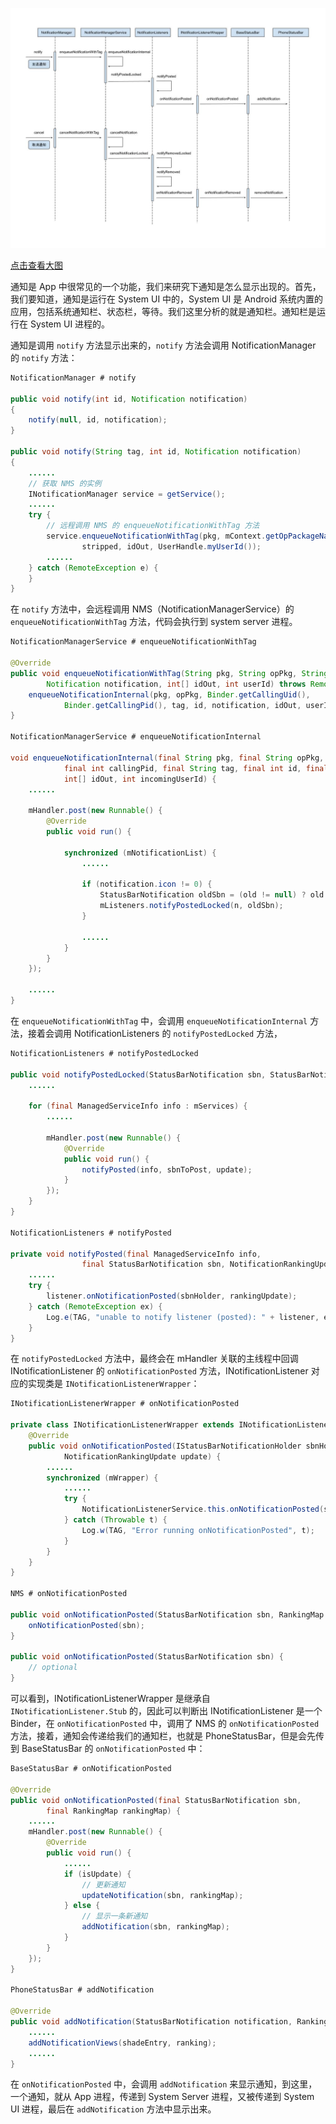 ![](art/1.jpg)

[点击查看大图](https://raw.githubusercontent.com/shadowwingz/AndroidLife/master/article/how_notification_show/art/1.jpg)

通知是 App 中很常见的一个功能，我们来研究下通知是怎么显示出现的。首先，我们要知道，通知是运行在 System UI 中的，System UI 是 Android 系统内置的应用，包括系统通知栏、状态栏，等待。我们这里分析的就是通知栏。通知栏是运行在 System UI 进程的。

通知是调用 `notify` 方法显示出来的，`notify` 方法会调用 NotificationManager 的 `notify` 方法：

```java
NotificationManager # notify

public void notify(int id, Notification notification)
{
    notify(null, id, notification);
}

public void notify(String tag, int id, Notification notification)
{
    ......
    // 获取 NMS 的实例
    INotificationManager service = getService();
    ......
    try {
        // 远程调用 NMS 的 enqueueNotificationWithTag 方法
        service.enqueueNotificationWithTag(pkg, mContext.getOpPackageName(), tag, id,
                stripped, idOut, UserHandle.myUserId());
        ......
    } catch (RemoteException e) {
    }
}
```

在 `notify` 方法中，会远程调用 NMS（NotificationManagerService）的 `enqueueNotificationWithTag` 方法，代码会执行到 system server 进程。

```java
NotificationManagerService # enqueueNotificationWithTag

@Override
public void enqueueNotificationWithTag(String pkg, String opPkg, String tag, int id,
        Notification notification, int[] idOut, int userId) throws RemoteException {
    enqueueNotificationInternal(pkg, opPkg, Binder.getCallingUid(),
            Binder.getCallingPid(), tag, id, notification, idOut, userId);
}

NotificationManagerService # enqueueNotificationInternal

void enqueueNotificationInternal(final String pkg, final String opPkg, final int callingUid,
            final int callingPid, final String tag, final int id, final Notification notification,
            int[] idOut, int incomingUserId) {
    ......

    mHandler.post(new Runnable() {
        @Override
        public void run() {

            synchronized (mNotificationList) {
                ......

                if (notification.icon != 0) {
                    StatusBarNotification oldSbn = (old != null) ? old.sbn : null;
                    mListeners.notifyPostedLocked(n, oldSbn);
                }

                ......
            }
        }
    });

    ......
}
```

在 `enqueueNotificationWithTag` 中，会调用 `enqueueNotificationInternal` 方法，接着会调用 NotificationListeners 的 `notifyPostedLocked` 方法，

```java
NotificationListeners # notifyPostedLocked

public void notifyPostedLocked(StatusBarNotification sbn, StatusBarNotification oldSbn) {
    ......

    for (final ManagedServiceInfo info : mServices) {
        ......

        mHandler.post(new Runnable() {
            @Override
            public void run() {
                notifyPosted(info, sbnToPost, update);
            }
        });
    }
}

NotificationListeners # notifyPosted

private void notifyPosted(final ManagedServiceInfo info,
                final StatusBarNotification sbn, NotificationRankingUpdate rankingUpdate) {
    ......
    try {
        listener.onNotificationPosted(sbnHolder, rankingUpdate);
    } catch (RemoteException ex) {
        Log.e(TAG, "unable to notify listener (posted): " + listener, ex);
    }
}
```

在 `notifyPostedLocked` 方法中，最终会在 mHandler 关联的主线程中回调 INotificationListener 的 `onNotificationPosted` 方法，INotificationListener 对应的实现类是 `INotificationListenerWrapper`：

```java
INotificationListenerWrapper # onNotificationPosted

private class INotificationListenerWrapper extends INotificationListener.Stub {
    @Override
    public void onNotificationPosted(IStatusBarNotificationHolder sbnHolder,
            NotificationRankingUpdate update) {
        ......
        synchronized (mWrapper) {
            ......
            try {
                NotificationListenerService.this.onNotificationPosted(sbn, mRankingMap);
            } catch (Throwable t) {
                Log.w(TAG, "Error running onNotificationPosted", t);
            }
        }
    }
}

NMS # onNotificationPosted

public void onNotificationPosted(StatusBarNotification sbn, RankingMap rankingMap) {
    onNotificationPosted(sbn);
}

public void onNotificationPosted(StatusBarNotification sbn) {
    // optional
}
```

可以看到，INotificationListenerWrapper 是继承自 `INotificationListener.Stub` 的，因此可以判断出 INotificationListener 是一个 Binder，在 `onNotificationPosted` 中，调用了 NMS 的 `onNotificationPosted` 方法，接着，通知会传递给我们的通知栏，也就是 PhoneStatusBar，但是会先传到 BaseStatusBar 的 `onNotificationPosted` 中：

```java
BaseStatusBar # onNotificationPosted

@Override
public void onNotificationPosted(final StatusBarNotification sbn,
        final RankingMap rankingMap) {
    ......
    mHandler.post(new Runnable() {
        @Override
        public void run() {
            ......
            if (isUpdate) {
                // 更新通知
                updateNotification(sbn, rankingMap);
            } else {
                // 显示一条新通知
                addNotification(sbn, rankingMap);
            }
        }
    });
}

PhoneStatusBar # addNotification

@Override
public void addNotification(StatusBarNotification notification, RankingMap ranking) {
    ......
    addNotificationViews(shadeEntry, ranking);
    ......
}
```

在 `onNotificationPosted` 中，会调用 `addNotification` 来显示通知，到这里，一个通知，就从 App 进程，传递到 System Server 进程，又被传递到 System UI 进程，最后在 `addNotification` 方法中显示出来。